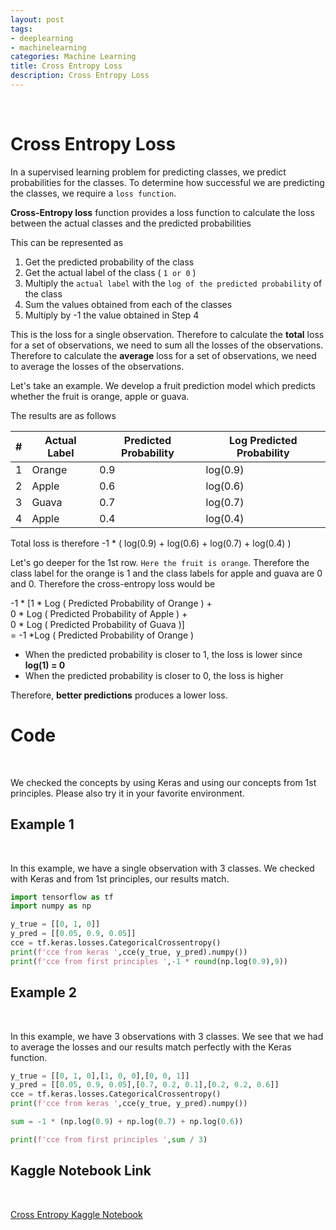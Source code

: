 ```yaml
---
layout: post
tags:
- deeplearning
- machinelearning
categories: Machine Learning
title: Cross Entropy Loss
description: Cross Entropy Loss
---
```

<br/>

# Cross Entropy Loss

In a supervised learning problem for predicting classes, we predict probabilities for the classes. To determine how successful we are predicting the classes, we require a `loss function`.    

**Cross-Entropy loss** function provides a loss function to calculate the loss between the actual classes and the predicted probabilities     

This can be represented as 

1. Get the predicted probability of the class
2. Get the actual label of the class ( `1 or 0` )
3. Multiply the `actual label` with the `log of the predicted probability` of the class
4. Sum the values obtained from each of the classes  
5. Multiply by -1 the value obtained in Step 4

This is the loss for a single observation. Therefore to calculate the **total** loss for a set of observations, we need to sum all the losses of the observations. Therefore to calculate the **average** loss for a set of observations, we need to average the losses of the observations.

Let's take an example. We develop a fruit prediction model which predicts whether the fruit is orange, apple or guava.   

The results are as follows

| #  | Actual Label  | Predicted Probability | Log Predicted Probability |     
| ------------- | ------------- | ------------- | ------------- |    
| 1| Orange  | 0.9  | log(0.9)  |    
| 2| Apple | 0.6  | log(0.6)   |    
| 3| Guava  | 0.7  | log(0.7)   |    
| 4| Apple | 0.4  | log(0.4)   |      

    
    
Total loss is therefore -1 * ( log(0.9) + log(0.6) + log(0.7) + log(0.4) )   


Let's go deeper for the 1st row. `Here the fruit is orange`. Therefore the class label for the orange is 1 and the class labels for apple and guava are 0 and 0. Therefore the cross-entropy loss would be        

-1 * [1 * Log ( Predicted Probability of Orange ) +   
0 *  Log ( Predicted Probability of Apple ) +  
0 *  Log ( Predicted Probability of Guava )]    
= -1 *Log ( Predicted Probability of Orange )

* When the predicted probability is closer to 1, the loss is lower since **log(1) = 0**   
* When the predicted probability is closer to 0, the loss is higher   

Therefore, **better predictions** produces a lower loss.     

# Code   

<br/>

We checked the concepts by using Keras and using our concepts from 1st principles. Please also try it in your favorite environment.

## Example 1      
       
<br/>   

In this example, we have a single observation with 3 classes. We checked with Keras and from 1st principles, our results match.

```python
import tensorflow as tf
import numpy as np
```

```python
y_true = [[0, 1, 0]]
y_pred = [[0.05, 0.9, 0.05]]
cce = tf.keras.losses.CategoricalCrossentropy()
print(f'cce from keras ',cce(y_true, y_pred).numpy())
print(f'cce from first principles ',-1 * round(np.log(0.9),9))
```

## Example 2
<br/>   

In this example, we have  3 observations with 3 classes. We see that we had to average the losses and our results match perfectly with the Keras function.

```python
y_true = [[0, 1, 0],[1, 0, 0],[0, 0, 1]]
y_pred = [[0.05, 0.9, 0.05],[0.7, 0.2, 0.1],[0.2, 0.2, 0.6]]
cce = tf.keras.losses.CategoricalCrossentropy()
print(f'cce from keras ',cce(y_true, y_pred).numpy())

sum = -1 * (np.log(0.9) + np.log(0.7) + np.log(0.6))

print(f'cce from first principles ',sum / 3)
```
## Kaggle Notebook  Link 

<br/>   

[Cross Entropy Kaggle Notebook](https://www.kaggle.com/ambarish/crossentropy)

